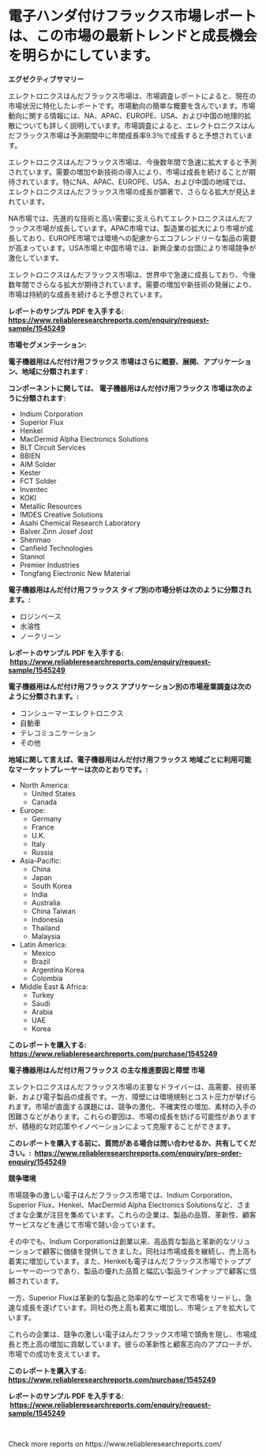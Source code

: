 <p><h1>電子ハンダ付けフラックス市場レポートは、この市場の最新トレンドと成長機会を明らかにしています。</h1></p><p><strong>エグゼクティブサマリー</strong></p>
<p><p>エレクトロニクスはんだフラックス市場は、市場調査レポートによると、現在の市場状況に特化したレポートです。市場動向の簡単な概要を含んでいます。市場動向に関する情報には、NA、APAC、EUROPE、USA、および中国の地理的拡散についても詳しく説明しています。市場調査によると、エレクトロニクスはんだフラックス市場は予測期間中に年間成長率9.3％で成長すると予想されています。</p><p>エレクトロニクスはんだフラックス市場は、今後数年間で急速に拡大すると予測されています。需要の増加や新技術の導入により、市場は成長を続けることが期待されています。特にNA、APAC、EUROPE、USA、および中国の地域では、エレクトロニクスはんだフラックス市場の成長が顕著で、さらなる拡大が見込まれています。</p><p>NA市場では、先進的な技術と高い需要に支えられてエレクトロニクスはんだフラックス市場が成長しています。APAC市場では、製造業の拡大により市場が成長しており、EUROPE市場では環境への配慮からエコフレンドリーな製品の需要が高まっています。USA市場と中国市場では、新興企業の台頭により市場競争が激化しています。</p><p>エレクトロニクスはんだフラックス市場は、世界中で急速に成長しており、今後数年間でさらなる拡大が期待されています。需要の増加や新技術の発展により、市場は持続的な成長を続けると予想されています。</p></p>
<p><strong>レポートのサンプル PDF を入手する: <a href="https://www.reliableresearchreports.com/enquiry/request-sample/1545249">https://www.reliableresearchreports.com/enquiry/request-sample/1545249</a></strong></p>
<p><strong>市場セグメンテーション:</strong></p>
<p><strong> 電子機器用はんだ付け用フラックス 市場はさらに概要、展開、アプリケーション、地域に分類されます :</strong></p>
<p><strong>コンポーネントに関しては、 電子機器用はんだ付け用フラックス 市場は次のように分類されます: &nbsp;</strong></p>
<p><ul><li>Indium Corporation</li><li>Superior Flux</li><li>Henkel</li><li>MacDermid Alpha Electronics Solutions</li><li>BLT Circuit Services</li><li>BBIEN</li><li>AIM Solder</li><li>Kester</li><li>FCT Solder</li><li>Inventec</li><li>KOKI</li><li>Metallic Resources</li><li>IMDES Creative Solutions</li><li>Asahi Chemical Research Laboratory</li><li>Balver Zinn Josef Jost</li><li>Shenmao</li><li>Canfield Technologies</li><li>Stannol</li><li>Premier Industries</li><li>Tongfang Electronic New Material</li></ul></p>
<p><strong> 電子機器用はんだ付け用フラックス タイプ別の市場分析は次のように分類されます。:</strong></p>
<p><ul><li>ロジンベース</li><li>水溶性</li><li>ノークリーン</li></ul></p>
<p><strong>レポートのサンプル PDF を入手する: &nbsp;<a href="https://www.reliableresearchreports.com/enquiry/request-sample/1545249">https://www.reliableresearchreports.com/enquiry/request-sample/1545249</a></strong></p>
<p><strong> 電子機器用はんだ付け用フラックス アプリケーション別の市場産業調査は次のように分類されます。:</strong></p>
<p><ul><li>コンシューマーエレクトロニクス</li><li>自動車</li><li>テレコミュニケーション</li><li>その他</li></ul></p>
<p><strong>地域に関して言えば、電子機器用はんだ付け用フラックス 地域ごとに利用可能なマーケットプレーヤーは次のとおりです。:</strong></p>
<p><ul>
    <li>
        North America:
        <ul>
            <li>United States</li>
            <li>Canada</li>
        </ul>
    </li>
    <li>
        Europe:
        <ul>
            <li>Germany</li>
            <li>France</li>
            <li>U.K.</li>
            <li>Italy</li>
            <li>Russia</li>
        </ul>
    </li>
    <li>
        Asia-Pacific:
        <ul>
            <li>China</li>
            <li>Japan</li>
            <li>South Korea</li>
            <li>India</li>
            <li>Australia</li>
            <li>China Taiwan</li>
            <li>Indonesia</li>
            <li>Thailand</li>
            <li>Malaysia</li>
        </ul>
    </li>
    <li>
        Latin America:
        <ul>
            <li>Mexico</li>
            <li>Brazil</li>
            <li>Argentina Korea</li>
            <li>Colombia</li>
        </ul>
    </li>
    <li>
        Middle East & Africa:
        <ul>
            <li>Turkey</li>
            <li>Saudi</li>
            <li>Arabia</li>
            <li>UAE</li>
            <li>Korea</li>
        </ul>
    </li>
    </ul></p>
<p><strong>このレポートを購入する: &nbsp;<a href="https://www.reliableresearchreports.com/purchase/1545249">https://www.reliableresearchreports.com/purchase/1545249</a></strong></p>
<p><strong>電子機器用はんだ付け用フラックス の主な推進要因と障壁 市場</strong></p>
<p><p>エレクトロニクスはんだフラックス市場の主要なドライバーは、高需要、技術革新、および電子製品の成長です。一方、障壁には環境規制とコスト圧力が挙げられます。市場が直面する課題には、競争の激化、不確実性の増加、素材の入手の困難さなどがあります。これらの要因は、市場の成長を妨げる可能性がありますが、積極的な対応策やイノベーションによって克服することができます。</p></p>
<p><strong>このレポートを購入する前に、質問がある場合は問い合わせるか、共有してください。:&nbsp; <a href="https://www.reliableresearchreports.com/enquiry/pre-order-enquiry/1545249">https://www.reliableresearchreports.com/enquiry/pre-order-enquiry/1545249</a></strong></p>
<p><strong>競争環境</strong></p>
<p><p>市場競争の激しい電子はんだフラックス市場では、Indium Corporation、Superior Flux、Henkel、MacDermid Alpha Electronics Solutionsなど、さまざまな企業が注目を集めています。これらの企業は、製品の品質、革新性、顧客サービスなどを通じて市場で競い合っています。</p><p>その中でも、Indium Corporationは創業以来、高品質な製品と革新的なソリューションで顧客に価値を提供してきました。同社は市場成長を継続し、売上高も着実に増加しています。また、Henkelも電子はんだフラックス市場でトッププレーヤーの一つであり、製品の優れた品質と幅広い製品ラインナップで顧客に信頼されています。</p><p>一方、Superior Fluxは革新的な製品と効率的なサービスで市場をリードし、急速な成長を遂げています。同社の売上高も着実に増加し、市場シェアを拡大しています。</p><p>これらの企業は、競争の激しい電子はんだフラックス市場で頭角を現し、市場成長と売上高の増加に貢献しています。彼らの革新性と顧客志向のアプローチが、市場での成功を支えています。</p></p>
<p><strong>このレポートを購入する: &nbsp; <a href="https://www.reliableresearchreports.com/purchase/1545249">https://www.reliableresearchreports.com/purchase/1545249</a></strong></p>
<p><strong>レポートのサンプル PDF を入手する: &nbsp;<a href="https://www.reliableresearchreports.com/enquiry/request-sample/1545249">https://www.reliableresearchreports.com/enquiry/request-sample/1545249</a></strong><strong></strong></p>
<p>&nbsp;</p>
<p>Check more reports on https://www.reliableresearchreports.com/</p>